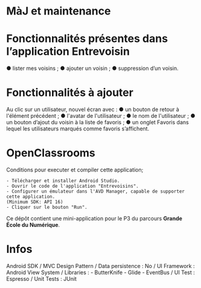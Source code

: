 # MàJ et maintenance

# Fonctionnalités présentes dans l’application Entrevoisin
● lister mes voisins ;
● ajouter un voisin ;
● suppression d’un voisin.

# Fonctionnalités à ajouter 
Au clic sur un utilisateur, nouvel écran avec :
● un bouton de retour à l'élément précédent ;
● l'avatar de l'utilisateur ;
● le nom de l'utilisateur ;
● un bouton d’ajout du voisin à la liste de favoris ;
● un onglet Favoris dans lequel les utilisateurs marqués comme favoris s’affichent.

# OpenClassrooms
Conditions pour executer et compiler cette application;

    - Télécharger et installer Android Studio.
    - Ouvrir le code de l'application "Entrevoisins".
    - Configurer un émulateur dans l'AVD Manager, capable de supporter cette application. 
    (Minimum SDK: API 16) 
    - Cliquer sur le bouton "Run".

Ce dépôt contient une mini-application pour le P3 du parcours **Grande École du Numérique**.

# Infos

Android SDK / MVC Design Pattern / Data persistence : No / UI Framework : Android View System / Libraries : - ButterKnife - Glide - EventBus / UI Test : Espresso / Unit Tests : JUnit
